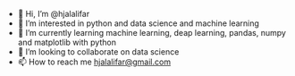 - 👋 Hi, I’m @hjalalifar
- 👀 I’m interested in python and data science and machine learning
- 🌱 I’m currently learning machine learning, deap learning, pandas, numpy and matplotlib with python
- 💞️ I’m looking to collaborate on data science
- 📫 How to reach me hjalalifar@gmail.com

<!---
hjalalifar/hjalalifar is a ✨ special ✨ repository because its `README.md` (this file) appears on your GitHub profile.
You can click the Preview link to take a look at your changes.
--->

